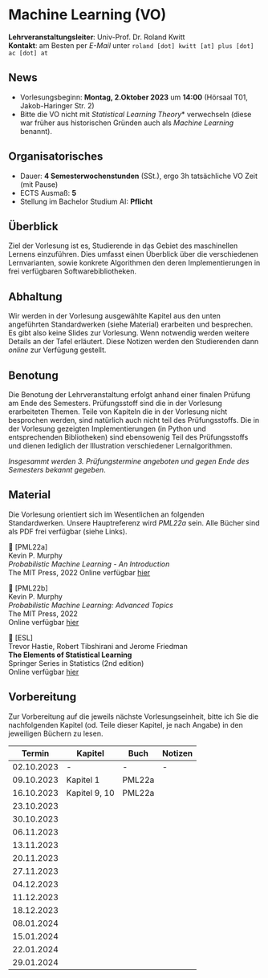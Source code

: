# Machine Learning (VO)

**Lehrveranstaltungsleiter**: Univ-Prof. Dr. Roland Kwitt    
**Kontakt**: am Besten per *E-Mail* unter `roland [dot] kwitt [at] plus [dot] ac [dot] at`


## News

- Vorlesungsbeginn: **Montag, 2.Oktober 2023** um **14:00** (Hörsaal T01, Jakob-Haringer Str. 2)
- Bitte die VO nicht mit *Statistical Learning Theory** verwechseln (diese war früher aus historischen Gründen auch als *Machine Learning* benannt).

## Organisatorisches

- Dauer: **4 Semesterwochenstunden** (SSt.), ergo 3h tatsächliche VO Zeit (mit Pause)
- ECTS Ausmaß: **5**
- Stellung im Bachelor Studium AI: **Pflicht**

## Überblick

Ziel der Vorlesung ist es, Studierende in das Gebiet des maschinellen Lernens einzuführen. Dies umfasst einen Überblick über die verschiedenen Lernvarianten, sowie konkrete Algorithmen den deren Implementierungen in frei verfügbaren Softwarebibliotheken.

## Abhaltung

Wir werden in der Vorlesung ausgewählte Kapitel aus den unten angeführten 
Standardwerken (siehe Material) erarbeiten und besprechen. Es gibt also keine Slides zur Vorlesung. Wenn notwendig werden weitere Details an der Tafel erläutert. Diese Notizen werden den Studierenden dann *online* zur Verfügung gestellt. 

## Benotung

Die Benotung der Lehrveranstaltung erfolgt anhand einer finalen Prüfung am Ende des Semesters. Prüfungsstoff sind die in der Vorlesung erarbeiteten 
Themen. Teile von Kapiteln die in der Vorlesung nicht besprochen werden, sind natürlich auch nicht teil des Prüfungsstoffs. Die in der Vorlesung gezeigten Implementierungen (in Python und entsprechenden Bibliotheken) sind ebensowenig Teil des Prüfungsstoffs und dienen lediglich der Illustration verschiedener Lernalgorithmen.  

*Insgesammt werden 3. Prüfungstermine angeboten und gegen Ende des Semesters bekannt gegeben*.

## Material

Die Vorlesung orientiert sich im Wesentlichen an folgenden Standardwerken. Unsere Hauptreferenz wird *PML22a* sein. Alle Bücher sind als PDF frei verfügbar (siehe Links).

&#128216; [PML22a]    
Kevin P. Murphy     
*Probabilistic Machine Learning - An Introduction*     
The MIT Press, 2022 
Online verfügbar [hier](https://probml.github.io/pml-book/book1.html)

&#128216; [PML22b]    
Kevin P. Murphy     
*Probabilistic Machine Learning: Advanced Topics*     
The MIT Press, 2022        
Online verfügbar [hier](https://probml.github.io/pml-book/book2.html)

&#128216; [ESL]    
Trevor Hastie, Robert Tibshirani and Jerome Friedman     
**The Elements of Statistical Learning**    
Springer Series in Statistics (2nd edition)    
Online verfügbar [hier](https://hastie.su.domains/Papers/ESLII.pdf)

## Vorbereitung

Zur Vorbereitung auf die jeweils nächste Vorlesungseinheit, bitte ich Sie 
die nachfolgenden Kapitel (od. Teile dieser Kapitel, je nach Angabe) in den jeweiligen Büchern zu lesen.

|  Termin | Kapitel  | Buch | Notizen |
|---|---|---|---|
| 02.10.2023  |  - | - | - |
| 09.10.2023  |  Kapitel 1  | PML22a | |
| 16.10.2023  |  Kapitel 9, 10 | PML22a | |
| 23.10.2023  |   | | |
| 30.10.2023  |   | | |
| 06.11.2023  |   | | |
| 13.11.2023  |   | | |
| 20.11.2023  |   | | |
| 27.11.2023  |   | | |
| 04.12.2023  |   | | |
| 11.12.2023  |   | | |
| 18.12.2023  |   | | |
| 08.01.2024  |   | | |
| 15.01.2024  |   | | |
| 22.01.2024  |   | | |
| 29.01.2024  |   | | |
